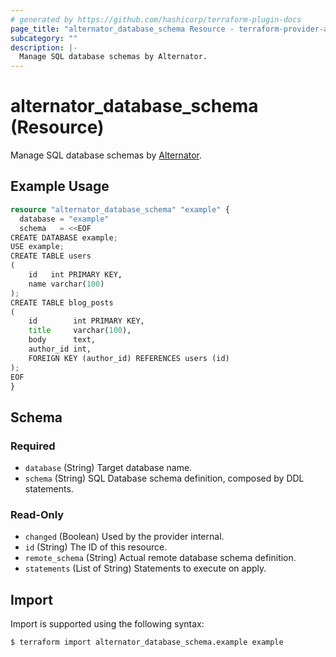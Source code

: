 ```yaml
---
# generated by https://github.com/hashicorp/terraform-plugin-docs
page_title: "alternator_database_schema Resource - terraform-provider-alternator"
subcategory: ""
description: |-
  Manage SQL database schemas by Alternator.
---
```


# alternator_database_schema (Resource)

Manage SQL database schemas by [Alternator](https://github.com/kota65535/alternator).

## Example Usage

```terraform
resource "alternator_database_schema" "example" {
  database = "example"
  schema   = <<EOF
CREATE DATABASE example;
USE example;
CREATE TABLE users
(
    id   int PRIMARY KEY,
    name varchar(100)
);
CREATE TABLE blog_posts
(
    id        int PRIMARY KEY,
    title     varchar(100),
    body      text,
    author_id int,
    FOREIGN KEY (author_id) REFERENCES users (id)
);
EOF
}
```

<!-- schema generated by tfplugindocs -->
## Schema

### Required

- `database` (String) Target database name.
- `schema` (String) SQL Database schema definition, composed by DDL statements.

### Read-Only

- `changed` (Boolean) Used by the provider internal.
- `id` (String) The ID of this resource.
- `remote_schema` (String) Actual remote database schema definition.
- `statements` (List of String) Statements to execute on apply.

## Import

Import is supported using the following syntax:

```shell
$ terraform import alternator_database_schema.example example
```
